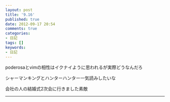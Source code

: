 ```yaml
---
layout: post
title: '9.16'
published: true
date: 2012-09-17 20:54
comments: true
categories:
- 日記
tags: []
keywords:
- 日記
---
```

poderosaとvimの相性はイクナイように思われるが実際どうなんだろ

シャーマンキングとハンターハンター一気読みしたいな

会社の人の結婚式2次会に行きました素敵

---

